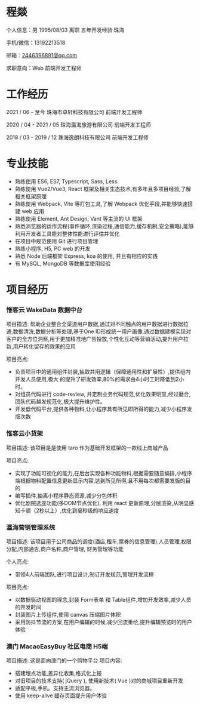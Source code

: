 # 程燚

个人信息：男  1995/08/03  离职  五年开发经验  珠海

手机/微信：13192213518

邮箱：[2446396891@qq.com](mailto:2446396891@qq.com)

求职意向：Web 前端开发工程师 

# 工作经历

2021 / 06 - 至今            珠海市卓轩科技有限公司    前端开发工程师

2020 / 04 - 2021 / 05      珠海瀛海旅游有限公司      前端开发工程师

2018 / 03  - 2019 / 12     珠海逸朗科技有限公司      前端开发工程师

# 专业技能

- 熟练使⽤ ES6, ES7, Typescript, Sass, Less
- 熟练使用 Vue2/Vue3, React 框架及相关生态技术,有多年且多项目经验,了解相关框架原理
- 熟练使⽤ Webpack, Vite 等打包⼯具,了解 Webpack 优化⼿段,并能够快速搭建 web 应⽤
- 熟练使用 Element, Ant Design, Vant 等主流的 UI 框架
- 熟悉浏览器的运作流程(事件循环,渲染过程,通信能⼒,缓存机制,安全策略),能够利⽤开发者⼯具能对整体性能进⾏评估并优化
- 在项⽬中规范使⽤ Git 进⾏项⽬管理
- 熟练小程序, H5, PC web 的开发
- 熟悉 Node 后端框架 Express, koa 的使用, 并且有相应的实践
- 有 MySQL, MongoDB 等数据库使⽤经验


# 项目经历

### 惟客云 WakeData 数据中台 

项目描述: 帮助企业整合全渠道用户数据,通过对不同触点的用户数据进行数据拉通,数据清洗,数据分析等处理,基于One ID形成统一用户画像,通过数据建模实现对客户的全方位洞察,用于更加精准地广告投放,个性化互动等营销活动,提升用户拉新,用户转化留存的效果的应用

项目亮点:
+ 负责项⽬中的通⽤组件封装,抽取共⽤逻辑（保障通⽤性和扩展性）,提供组内开发⼈员使⽤,极⼤ 的提升了研发效率,80%的需求由4⼩时⼯时降低到2⼩时。
+ 对组员代码进⾏ code-review, 并定制业务代码规范,优化效果明显,经过磨合,团队代码越发规范化,极⼤提升维护性。
+ 开发低代码平台,提供各种物料,让小程序具有所见即所得的能力,减少小程序发版次数

### 惟客云小货架

项目描述: 该项目是是使⽤ taro 作为基础开发框架的⼀款线上商城产品

项目亮点:
- 实现了功能可视化的能力,在后台实现各种功能物料,根据需要随意编排,小程序端根据物料配置信息更新显示内容,达到所见所得,且不用每次都需要发版的目的
- 编写插件,抽离小程序静态资源,减少分包体积
- 优化剧院选座功能(多DOM节点优化), 利⽤ react 更新原理,分层渲染,从明显感知卡顿（2秒以上）,优化到毫秒级的响应速度


### 瀛海营销管理系统

项目描述: 该项⽬⽤于公司商品的调度(酒店,租⻋,票券的信息管理),⼈员管理,权限分配,内部通告,商户名称,商户管理, 财务管理等功能

个人亮点:
+ 带领4人前端团队,进行项目设计,制订开发规范,管理开发流程

项目亮点: 
+ 以数据驱动视图的理念,封装 Form表单 和 Table组件,增加开发效率,减少人员的开发时间
+ 封装图⽚上传组件,使⽤ canvas 压缩图⽚体积
+ 采⽤防抖节流的⽅案,在⽤户编辑的时候,减少回流重绘,提升编辑预览时的⽤户体验 


### 澳门 MacaoEasyBuy 社区电商 H5端

项目描述: 这是面向澳门的一个购物平台 
项目内容:
+ 搭建埋点功能,差异化收集,格式化上报
+ 对旧项目的技术支持( jQuery ), 使⽤新技术( Vue )对的商城项⽬重新开发
+ 适配平板,⼿机。⽀持主流浏览器。 
+ 使⽤ keep-alive 缓存⻚⾯提升⽤户体验